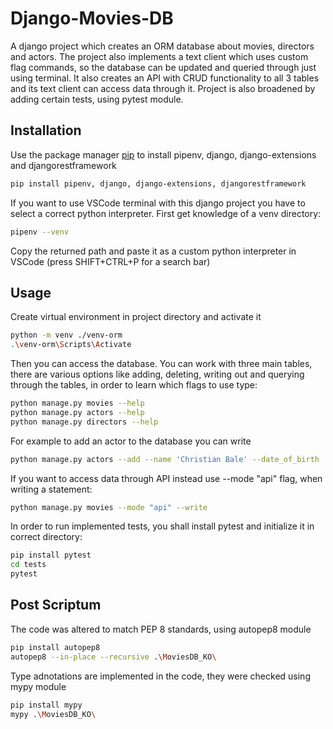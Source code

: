 # Django-Movies-DB

A django project which creates an ORM database about movies, directors and actors. The
project also implements a text client which uses custom flag commands, so the database can be updated and queried
through just using terminal. It also creates an API with CRUD functionality to all 3 tables
and its text client can access data through it. Project is also broadened by adding certain tests, using pytest module.


## Installation

Use the package manager [pip](https://pip.pypa.io/en/stable/) to install pipenv, django, 
django-extensions and djangorestframework

```bash
pip install pipenv, django, django-extensions, djangorestframework
```

If you want to use VSCode terminal with this django project you have to select a correct
python interpreter. First get knowledge of a venv directory:

```bash
pipenv --venv
```

Copy the returned path and paste it as a custom python interpreter in VSCode (press
SHIFT+CTRL+P for a search bar)

## Usage

Create virtual environment in project directory and activate it

```bash
python -m venv ./venv-orm
.\venv-orm\Scripts\Activate
```

Then you can access the database. You can work with three main tables, there are various
options like adding, deleting, writing out and querying through the tables, in order to
learn which flags to use type:

```bash
python manage.py movies --help
python manage.py actors --help
python manage.py directors --help
```

For example to add an actor to the database you can write

```bash
python manage.py actors --add --name 'Christian Bale' --date_of_birth '1974-1-30' --latest_movie 'Thor: Love and Thunder'
```

If you want to access data through API instead use --mode "api" flag, when writing a statement:

```bash
python manage.py movies --mode "api" --write
```

In order to run implemented tests, you shall install pytest and initialize it in correct directory:

```bash
pip install pytest
cd tests
pytest
```

## Post Scriptum
The code was altered to match PEP 8 standards, using autopep8 module
```bash
pip install autopep8
autopep8 --in-place --recursive .\MoviesDB_KO\
```
Type adnotations are implemented in the code, they were checked using mypy module
```bash
pip install mypy
mypy .\MoviesDB_KO\
```
